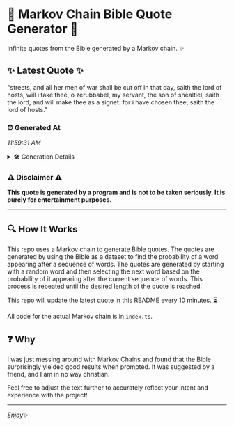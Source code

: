 # 📖 Markov Chain Bible Quote Generator 📖

Infinite quotes from the Bible generated by a Markov chain. ✨

## ✨ Latest Quote ✨
"streets, and all her men of war shall be cut off in that day, saith the lord of hosts, will i take thee, o zerubbabel, my servant, the son of shealtiel, saith the lord, and will make thee as a signet: for i have chosen thee, saith the lord of hosts."

### ⏰ Generated At
*11:59:31 AM*

<details>
    <summary>🛠️ Generation Details</summary>
    <p>
        <strong>🌱 Seed:</strong> streets,<br>
        <strong>🔄 Iterations:</strong> 50<br>
        <strong>📜 Context History:</strong><br>[ streets, ]: and<br>[ streets,, and ]: all<br>[ streets,, and, all ]: her<br>[ streets,, and, all, her ]: men<br>[ streets,, and, all, her, men ]: of<br>[ streets,, and, all, her, men, of ]: war<br>[ and, all, her, men, of, war ]: shall<br>[ all, her, men, of, war, shall ]: be<br>[ her, men, of, war, shall, be ]: cut<br>[ men, of, war, shall, be, cut ]: off<br>[ of, war, shall, be, cut, off ]: in<br>[ war, shall, be, cut, off, in ]: that<br>[ shall, be, cut, off, in, that ]: day,<br>[ be, cut, off, in, that, day, ]: saith<br>[ cut, off, in, that, day,, saith ]: the<br>[ off, in, that, day,, saith, the ]: lord<br>[ in, that, day,, saith, the, lord ]: of<br>[ that, day,, saith, the, lord, of ]: hosts,<br>[ day,, saith, the, lord, of, hosts, ]: will<br>[ saith, the, lord, of, hosts,, will ]: i<br>[ the, lord, of, hosts,, will, i ]: take<br>[ lord, of, hosts,, will, i, take ]: thee,<br>[ of, hosts,, will, i, take, thee, ]: o<br>[ hosts,, will, i, take, thee,, o ]: zerubbabel,<br>[ will, i, take, thee,, o, zerubbabel, ]: my<br>[ i, take, thee,, o, zerubbabel,, my ]: servant,<br>[ take, thee,, o, zerubbabel,, my, servant, ]: the<br>[ thee,, o, zerubbabel,, my, servant,, the ]: son<br>[ o, zerubbabel,, my, servant,, the, son ]: of<br>[ zerubbabel,, my, servant,, the, son, of ]: shealtiel,<br>[ my, servant,, the, son, of, shealtiel, ]: saith<br>[ servant,, the, son, of, shealtiel,, saith ]: the<br>[ the, son, of, shealtiel,, saith, the ]: lord,<br>[ son, of, shealtiel,, saith, the, lord, ]: and<br>[ of, shealtiel,, saith, the, lord,, and ]: will<br>[ shealtiel,, saith, the, lord,, and, will ]: make<br>[ saith, the, lord,, and, will, make ]: thee<br>[ the, lord,, and, will, make, thee ]: as<br>[ lord,, and, will, make, thee, as ]: a<br>[ and, will, make, thee, as, a ]: signet:<br>[ will, make, thee, as, a, signet: ]: for<br>[ make, thee, as, a, signet:, for ]: i<br>[ thee, as, a, signet:, for, i ]: have<br>[ as, a, signet:, for, i, have ]: chosen<br>[ a, signet:, for, i, have, chosen ]: thee,<br>[ signet:, for, i, have, chosen, thee, ]: saith<br>[ for, i, have, chosen, thee,, saith ]: the<br>[ i, have, chosen, thee,, saith, the ]: lord<br>[ have, chosen, thee,, saith, the, lord ]: of<br>[ chosen, thee,, saith, the, lord, of ]: hosts.<br>
    </p>
</details>

### ⚠️ Disclaimer ⚠️
**This quote is generated by a program and is not to be taken seriously. It is purely for entertainment purposes.**

---

## 🔍 How It Works

This repo uses a Markov chain to generate Bible quotes. The quotes are generated by using the Bible as a dataset to find the probability of a word appearing after a sequence of words. The quotes are generated by starting with a random word and then selecting the next word based on the probability of it appearing after the current sequence of words. This process is repeated until the desired length of the quote is reached.

This repo will update the latest quote in this README every 10 minutes. ⏳

All code for the actual Markov chain is in `index.ts`.

## ❓ Why

I was just messing around with Markov Chains and found that the Bible surprisingly yielded good results when prompted. 
It was suggested by a friend, and I am in no way christian.

Feel free to adjust the text further to accurately reflect your intent and experience with the project!

---

*Enjoy*✨
